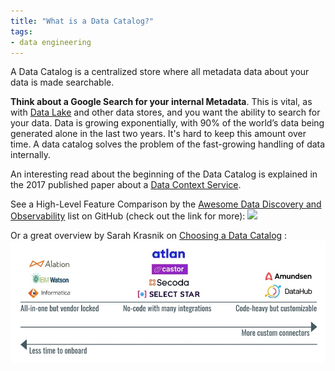 ```yaml
---
title: "What is a Data Catalog?"
tags:
- data engineering
---
```

A Data Catalog is a centralized store where all metadata data about your data is made searchable.

**Think about a Google Search for your internal Metadata**. This is vital, as with [Data Lake](term/data%20lake.md) and other data stores, and you want the ability to search for your data. Data is growing exponentially, with 90% of the world’s data being generated alone in the last two years. It's hard to keep this amount over time. A data catalog solves the problem of the fast-growing handling of data internally.

An interesting read about the beginning of the Data Catalog is explained in the 2017 published paper about a [Data Context Service](http://cidrdb.org/cidr2017/papers/p111-hellerstein-cidr17.pdf).  

See a High-Level Feature Comparison by the [Awesome Data Discovery and Observability](https://github.com/opendatadiscovery/awesome-data-catalogs) list on GitHub (check out the link for more):
![](images/data-catalog-feature-comparison.png)

Or a great overview by Sarah Krasnik on [Choosing a Data Catalog](https://sarahsnewsletter.substack.com/p/choosing-a-data-catalog) :
![](images/data-catalog-overview-sarah.png)
